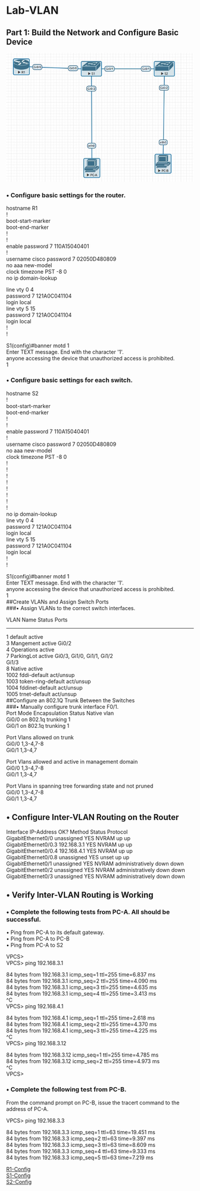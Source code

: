 # Lab-VLAN
## Part 1: Build the Network and Configure Basic Device 
![alt-текст](https://github.com/DanilChery/CiscoProjectsVLAN/blob/main/Lab-Vlan-schema.jpg "Текст заголовка логотипа 1")  
### •	Configure basic settings for the router.
hostname R1  
!  
boot-start-marker  
boot-end-marker  
!  
!  
enable password 7 110A15040401  
!  
username cisco password 7 02050D480809  
no aaa new-model  
clock timezone PST -8 0  
no ip domain-lookup  
  
line vty 0 4  
 password 7 121A0C041104  
 login local  
line vty 5 15  
 password 7 121A0C041104  
 login local  
!  
!  

S1(config)#banner motd 1  
Enter TEXT message.  End with the character '1'.  
anyone accessing the device that unauthorized access is prohibited.  
1  
### •	Configure basic settings for each switch.  
  
hostname S2  
!  
boot-start-marker  
boot-end-marker  
!  
!  
enable password 7 110A15040401  
!  
username cisco password 7 02050D480809  
no aaa new-model  
clock timezone PST -8 0  
!  
!  
!  
!  
!  
!  
!  
!  
no ip domain-lookup  
line vty 0 4  
 password 7 121A0C041104  
 login local  
line vty 5 15  
 password 7 121A0C041104  
 login local  
!  
!  
  
S1(config)#banner motd 1  
Enter TEXT message.  End with the character '1'.  
anyone accessing the device that unauthorized access is prohibited.  
1  
##Create VLANs and Assign Switch Ports  
###•	Assign VLANs to the correct switch interfaces.  
  
VLAN Name                             Status    Ports  
---- -------------------------------- --------- -------------------------------  
1    default                          active  
3    Mangement                        active    Gi0/2  
4    Operations                       active  
7    ParkingLot                       active    Gi0/3, Gi1/0, Gi1/1, Gi1/2  
                                                Gi1/3  
8    Native                           active  
1002 fddi-default                     act/unsup  
1003 token-ring-default               act/unsup  
1004 fddinet-default                  act/unsup  
1005 trnet-default                    act/unsup  
##Configure an 802.1Q Trunk Between the Switches  
###•	Manually configure trunk interface F0/1.  
Port        Mode             Encapsulation  Status        Native vlan  
Gi0/0       on               802.1q         trunking      1  
Gi0/1       on               802.1q         trunking      1  
  
Port        Vlans allowed on trunk  
Gi0/0       1,3-4,7-8  
Gi0/1       1,3-4,7  
  
Port        Vlans allowed and active in management domain  
Gi0/0       1,3-4,7-8  
Gi0/1       1,3-4,7  
  
Port        Vlans in spanning tree forwarding state and not pruned  
Gi0/0       1,3-4,7-8  
Gi0/1       1,3-4,7  
## •	Configure Inter-VLAN Routing on the Router  
Interface                  IP-Address      OK? Method Status                Protocol  
GigabitEthernet0/0         unassigned      YES NVRAM  up                    up    
GigabitEthernet0/0.3       192.168.3.1     YES NVRAM  up                    up    
GigabitEthernet0/0.4       192.168.4.1     YES NVRAM  up                    up    
GigabitEthernet0/0.8       unassigned      YES unset  up                    up    
GigabitEthernet0/1         unassigned      YES NVRAM  administratively down down  
GigabitEthernet0/2         unassigned      YES NVRAM  administratively down down  
GigabitEthernet0/3         unassigned      YES NVRAM  administratively down down  
## •	Verify Inter-VLAN Routing is Working  
### •	Complete the following tests from PC-A. All should be successful.  
•	Ping from PC-A to its default gateway.  
•	Ping from PC-A to PC-B  
•	Ping from PC-A to S2  
  
VPCS>  
VPCS> ping 192.168.3.1  
  
84 bytes from 192.168.3.1 icmp_seq=1 ttl=255 time=6.837 ms  
84 bytes from 192.168.3.1 icmp_seq=2 ttl=255 time=4.090 ms  
84 bytes from 192.168.3.1 icmp_seq=3 ttl=255 time=4.635 ms  
84 bytes from 192.168.3.1 icmp_seq=4 ttl=255 time=3.413 ms  
^C  
VPCS> ping 192.168.4.1  
  
84 bytes from 192.168.4.1 icmp_seq=1 ttl=255 time=2.618 ms  
84 bytes from 192.168.4.1 icmp_seq=2 ttl=255 time=4.370 ms  
84 bytes from 192.168.4.1 icmp_seq=3 ttl=255 time=4.225 ms  
^C  
VPCS> ping 192.168.3.12  
  
84 bytes from 192.168.3.12 icmp_seq=1 ttl=255 time=4.785 ms  
84 bytes from 192.168.3.12 icmp_seq=2 ttl=255 time=4.973 ms  
^C  
VPCS>  
### •	Complete the following test from PC-B.  
From the command prompt on PC-B, issue the tracert command to the address of PC-A.  
  
VPCS> ping 192.168.3.3  
  
84 bytes from 192.168.3.3 icmp_seq=1 ttl=63 time=19.451 ms  
84 bytes from 192.168.3.3 icmp_seq=2 ttl=63 time=9.397 ms  
84 bytes from 192.168.3.3 icmp_seq=3 ttl=63 time=8.609 ms  
84 bytes from 192.168.3.3 icmp_seq=4 ttl=63 time=9.333 ms  
84 bytes from 192.168.3.3 icmp_seq=5 ttl=63 time=7.219 ms  

[R1-Config](https://github.com/DanilChery/CiscoProjectsVLAN/blob/main/Lab-Vlan-R1-Config.txt "")  
[S1-Config](https://github.com/DanilChery/CiscoProjectsVLAN/blob/main/Lab-Vlan-S1-Config.txt "")  
[S2-Config](https://github.com/DanilChery/CiscoProjectsVLAN/blob/main/Lab-Vlan-S2-Config.txt "")  
